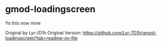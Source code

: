 # gmod-loadingscreen
Yo this now mine

Original by Lyr-/D1h
Original Version: https://github.com/Lyr-7D1h/gmod-loadingscreen?tab=readme-ov-file
